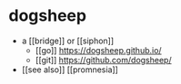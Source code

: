 # dogsheep

- a [[bridge]] or [[siphon]]
  - [[go]] https://dogsheep.github.io/
  - [[git]] https://github.com/dogsheep/
- [[see also]] [[promnesia]]


